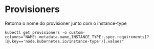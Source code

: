 # Provisioners


Retorna o nome do provisioner junto com o instance-type
```
kubectl get provisioners -o custom-columns="NAME:.metadata.name,INSTANCE_TYPE:.spec.requirements[?(@.key=='node.kubernetes.io/instance-type')].values"

```